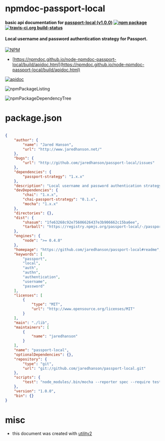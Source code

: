 # npmdoc-passport-local

#### basic api documentation for  [passport-local (v1.0.0)](https://github.com/jaredhanson/passport-local#readme)  [![npm package](https://img.shields.io/npm/v/npmdoc-passport-local.svg?style=flat-square)](https://www.npmjs.org/package/npmdoc-passport-local) [![travis-ci.org build-status](https://api.travis-ci.org/npmdoc/node-npmdoc-passport-local.svg)](https://travis-ci.org/npmdoc/node-npmdoc-passport-local)

#### Local username and password authentication strategy for Passport.

[![NPM](https://nodei.co/npm/passport-local.png?downloads=true&downloadRank=true&stars=true)](https://www.npmjs.com/package/passport-local)

- [https://npmdoc.github.io/node-npmdoc-passport-local/build/apidoc.html](https://npmdoc.github.io/node-npmdoc-passport-local/build/apidoc.html)

[![apidoc](https://npmdoc.github.io/node-npmdoc-passport-local/build/screenCapture.buildCi.browser.%252Ftmp%252Fbuild%252Fapidoc.html.png)](https://npmdoc.github.io/node-npmdoc-passport-local/build/apidoc.html)

![npmPackageListing](https://npmdoc.github.io/node-npmdoc-passport-local/build/screenCapture.npmPackageListing.svg)

![npmPackageDependencyTree](https://npmdoc.github.io/node-npmdoc-passport-local/build/screenCapture.npmPackageDependencyTree.svg)



# package.json

```json

{
    "author": {
        "name": "Jared Hanson",
        "url": "http://www.jaredhanson.net/"
    },
    "bugs": {
        "url": "http://github.com/jaredhanson/passport-local/issues"
    },
    "dependencies": {
        "passport-strategy": "1.x.x"
    },
    "description": "Local username and password authentication strategy for Passport.",
    "devDependencies": {
        "chai": "1.x.x",
        "chai-passport-strategy": "0.1.x",
        "mocha": "1.x.x"
    },
    "directories": {},
    "dist": {
        "shasum": "1fe63268c92e75606626437e3b906662c15ba6ee",
        "tarball": "https://registry.npmjs.org/passport-local/-/passport-local-1.0.0.tgz"
    },
    "engines": {
        "node": ">= 0.4.0"
    },
    "homepage": "https://github.com/jaredhanson/passport-local#readme",
    "keywords": [
        "passport",
        "local",
        "auth",
        "authn",
        "authentication",
        "username",
        "password"
    ],
    "licenses": [
        {
            "type": "MIT",
            "url": "http://www.opensource.org/licenses/MIT"
        }
    ],
    "main": "./lib",
    "maintainers": [
        {
            "name": "jaredhanson"
        }
    ],
    "name": "passport-local",
    "optionalDependencies": {},
    "repository": {
        "type": "git",
        "url": "git://github.com/jaredhanson/passport-local.git"
    },
    "scripts": {
        "test": "node_modules/.bin/mocha --reporter spec --require test/bootstrap/node test/*.test.js"
    },
    "version": "1.0.0",
    "bin": {}
}
```



# misc
- this document was created with [utility2](https://github.com/kaizhu256/node-utility2)
